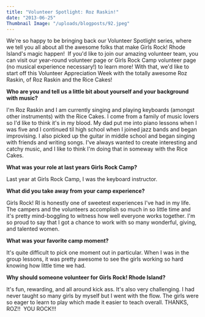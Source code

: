 ```yaml
---
title: "Volunteer Spotlight: Roz Raskin!"
date: "2013-06-25"
Thumbnail Image: "/uploads/blogposts/92.jpeg"
---
```


We're so happy to be bringing back our Volunteer Spotlight series, where we tell you all about all the awesome folks that make Girls Rock! Rhode Island's magic happen!  If you'd like to join our amazing volunteer team, you can visit our year-round volunteer page or Girls Rock Camp volunteer page (no musical experience necessary!) to learn more! With that, we'd like to start off this Volunteer Appreciation Week with the totally awesome Roz Raskin, of Roz Raskin and the Rice Cakes!

**Who are you and tell us a little bit about yourself and your background with music?**

I'm Roz Raskin and I am currently singing and playing keyboards (amongst other instruments) with the Rice Cakes. I come from a family of music lovers so I'd like to think it's in my blood. My dad put me into piano lessons when I was five and I continued til high school when I joined jazz bands and began improvising. I also picked up the guitar in middle school and began singing with friends and writing songs. I've always wanted to create interesting and catchy music, and I like to think I'm doing that in someway with the Rice Cakes.

**What was your role at last years Girls Rock Camp?**

Last year at Girls Rock Camp, I was the keyboard instructor.

**What did you take away from your camp experience?**

Girls Rock! RI is honestly one of sweetest experiences I've had in my life. The campers and the volunteers accomplish so much in so little time and it's pretty mind-boggling to witness how well everyone works together. I'm so proud to say that I got a chance to work with so many wonderful, giving, and talented women.

**What was your favorite camp moment?**

It's quite difficult to pick one moment out in particular. When I was in the group lessons, it was pretty awesome to see the girls working so hard knowing how little time we had.

**Why should someone volunteer for Girls Rock! Rhode Island?**

It's fun, rewarding, and all around kick ass. It's also very challenging. I had never taught so many girls by myself but I went with the flow. The girls were so eager to learn to play which made it easier to teach overall. THANKS, ROZ!!  YOU ROCK!!!
